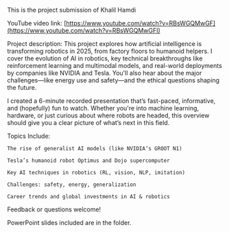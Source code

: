 This is the project submission of Khalil Hamdi

YouTube video link: [https://www.youtube.com/watch?v=RBsWGQMwGF](https://www.youtube.com/watch?v=RBsWGQMwGFI)

Project description:
This project explores how artificial intelligence is transforming robotics in 2025, from factory floors to humanoid helpers. I cover the evolution of AI in robotics, key technical breakthroughs like reinforcement learning and multimodal models, and real-world deployments by companies like NVIDIA and Tesla. You'll also hear about the major challenges—like energy use and safety—and the ethical questions shaping the future.

I created a 6-minute recorded presentation that’s fast-paced, informative, and (hopefully) fun to watch. Whether you're into machine learning, hardware, or just curious about where robots are headed, this overview should give you a clear picture of what’s next in this field.

Topics Include:

    The rise of generalist AI models (like NVIDIA’s GROOT N1)

    Tesla’s humanoid robot Optimus and Dojo supercomputer

    Key AI techniques in robotics (RL, vision, NLP, imitation)

    Challenges: safety, energy, generalization

    Career trends and global investments in AI & robotics

Feedback or questions welcome!


PowerPoint slides included are in the folder.
